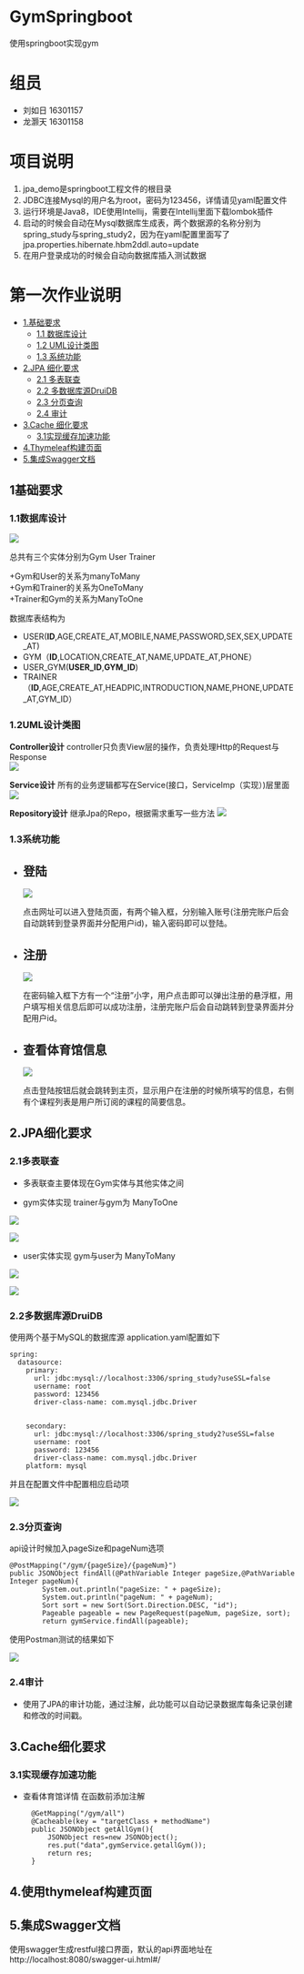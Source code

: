 # GymSpringboot
使用springboot实现gym

# 组员

+ 刘如日 16301157  
+ 龙灏天 16301158  

# 项目说明
1. jpa_demo是springboot工程文件的根目录  
3. JDBC连接Mysql的用户名为root，密码为123456，详情请见yaml配置文件
4. 运行环境是Java8，IDE使用Intellij，需要在Intellij里面下载lombok插件
5. 启动的时候会自动在Mysql数据库生成表，两个数据源的名称分别为spring_study与spring_study2，因为在yaml配置里面写了jpa.properties.hibernate.hbm2ddl.auto=update
6. 在用户登录成功的时候会自动向数据库插入测试数据

<!-- TOC -->
# 第一次作业说明
  - [1.基础要求](#1基础要求)
      - [1.1 数据库设计](#11数据库设计)
      - [1.2 UML设计类图](#12UML设计类图)
      - [1.3 系统功能](#13系统功能)
  - [2.JPA 细化要求](#2JPA细化要求)
      - [2.1 多表联查](#21多表联查)
      - [2.2 多数据库源DruiDB](#22多数据库源DruiDB)
      - [2.3 分页查询](#23分页查询)
      - [2.4 审计](#24审计)
  - [3.Cache 细化要求](#3Cache细化要求)
      - [3.1实现缓存加速功能](#31实现缓存加速功能)
  - [4.Thymeleaf构建页面](#4Thymeleaf构建页面)
  - [5.集成Swagger文档](#5集成Swagger文档)
<!-- /TOC -->  

## 1基础要求

### 1.1数据库设计

![](/docImage/GymSpringERModel.png)

总共有三个实体分别为Gym User Trainer

+Gym和User的关系为manyToMany  
+Gym和Trainer的关系为OneToMany  
+Trainer和Gym的关系为ManyToOne  

数据库表结构为
+ USER(**ID**,AGE,CREATE_AT,MOBILE,NAME,PASSWORD,SEX,SEX,UPDATE_AT)
+ GYM（**ID**,LOCATION,CREATE_AT,NAME,UPDATE_AT,PHONE）
+ USER_GYM(**USER_ID**,**GYM_ID**)
+ TRAINER（**ID**,AGE,CREATE_AT,HEADPIC,INTRODUCTION,NAME,PHONE,UPDATE_AT,GYM_ID）

### 1.2UML设计类图

**Controller设计**
controller只负责View层的操作，负责处理Http的Request与Response  
![](/docImage/controllerDesign.png)  
 
**Service设计**
所有的业务逻辑都写在Service(接口，ServiceImp（实现）)层里面  
![](/docImage/serviceDesign.png)  

**Repository设计**
继承Jpa的Repo，根据需求重写一些方法
![](/docImage/repoDesign.png)  

### 1.3系统功能

+ 登陆
    -
    ![](/docImage/loginPage.png)  
    
    点击网址可以进入登陆页面，有两个输入框，分别输入账号(注册完账户后会自动跳转到登录界面并分配用户id)，输入密码即可以登陆。
    
+ 注册
    -
    ![](/docImage/registerPage.png)  
    
    在密码输入框下方有一个“注册”小字，用户点击即可以弹出注册的悬浮框，用户填写相关信息后即可以成功注册，注册完账户后会自动跳转到登录界面并分配用户id。
+ 查看体育馆信息
    -
    ![](/docImage/mainPage.png)  
    
    点击登陆按钮后就会跳转到主页，显示用户在注册的时候所填写的信息，右侧有个课程列表是用户所订阅的课程的简要信息。  
    
## 2.JPA细化要求

### 2.1多表联查

+ 多表联查主要体现在Gym实体与其他实体之间  

+ gym实体实现 trainer与gym为 ManyToOne  

![](/docImage/gym_trainer.png)  

![](/docImage/trainer_gym.png)  

+ user实体实现 gym与user为 ManyToMany  

![](/docImage/gym_user.png)  

![](/docImage/user_gym.png)  

### 2.2多数据库源DruiDB

使用两个基于MySQL的数据库源 application.yaml配置如下

    spring:
      datasource:
        primary:
          url: jdbc:mysql://localhost:3306/spring_study?useSSL=false
          username: root
          password: 123456
          driver-class-name: com.mysql.jdbc.Driver


        secondary:
          url: jdbc:mysql://localhost:3306/spring_study2?useSSL=false
          username: root
          password: 123456
          driver-class-name: com.mysql.jdbc.Driver
        platform: mysql

并且在配置文件中配置相应启动项  

![](docImage/mutil_datasource.png)


### 2.3分页查询

api设计时候加入pageSize和pageNum选项

    @PostMapping("/gym/{pageSize}/{pageNum}")
    public JSONObject findAll(@PathVariable Integer pageSize,@PathVariable Integer pageNum){
            System.out.println("pageSize: " + pageSize);
            System.out.println("pageNum: " + pageNum);
            Sort sort = new Sort(Sort.Direction.DESC, "id");
            Pageable pageable = new PageRequest(pageNum, pageSize, sort);
            return gymService.findAll(pageable);

使用Postman测试的结果如下  

![](docImage/postmanTestPageQuery.png)  

### 2.4审计

+ 使用了JPA的审计功能，通过注解，此功能可以自动记录数据库每条记录创建和修改的时间戳。

## 3.Cache细化要求

### 3.1实现缓存加速功能
    
+ 查看体育馆详情
    在函数前添加注解
    
        @GetMapping("/gym/all")
        @Cacheable(key = "targetClass + methodName")
        public JSONObject getAllGym(){
            JSONObject res=new JSONObject();
            res.put("data",gymService.getallGym());
            return res;
        }

## 4.使用thymeleaf构建页面
## 5.集成Swagger文档
使用swagger生成restful接口界面，默认的api界面地址在http://localhost:8080/swagger-ui.html#/  
